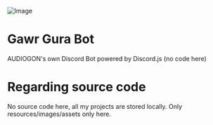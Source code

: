 ![Image](https://i.ibb.co/yQDnSJ1/Pics-Art-10-06-11-23-37.jpg)

# Gawr Gura Bot
AUDIOGON's own Discord Bot powered by Discord.js (no code here)

# Regarding source code
No source code here, all my projects are stored locally. Only resources/images/assets only here.
